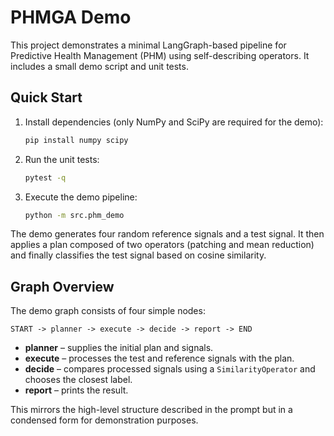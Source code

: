 # PHMGA Demo

This project demonstrates a minimal LangGraph-based pipeline for Predictive Health Management (PHM) using self-describing operators. It includes a small demo script and unit tests.

## Quick Start

1. Install dependencies (only NumPy and SciPy are required for the demo):
   ```bash
   pip install numpy scipy
   ```
2. Run the unit tests:
   ```bash
   pytest -q
   ```
3. Execute the demo pipeline:
   ```bash
   python -m src.phm_demo
   ```

The demo generates four random reference signals and a test signal. It then applies a plan composed of two operators (patching and mean reduction) and finally classifies the test signal based on cosine similarity.

## Graph Overview

The demo graph consists of four simple nodes:

```text
START -> planner -> execute -> decide -> report -> END
```

- **planner** – supplies the initial plan and signals.
- **execute** – processes the test and reference signals with the plan.
- **decide** – compares processed signals using a `SimilarityOperator` and chooses the closest label.
- **report** – prints the result.

This mirrors the high-level structure described in the prompt but in a condensed form for demonstration purposes.

